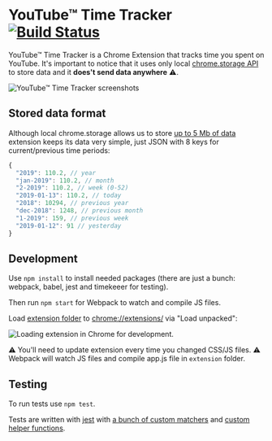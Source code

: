 # YouTube™ Time Tracker [![Build Status](https://travis-ci.org/makaroni4/youtube_time_tracker.svg?branch=master)](https://travis-ci.org/makaroni4/youtube_time_tracker)

YouTube™ Time Tracker is a Chrome Extension that tracks time you spent on YouTube. It's important to notice that it uses only local [chrome.storage API](https://developer.chrome.com/apps/storage) to store data and it __**does't send  data anywhere**__ :warning:.

![YouTube™ Time Tracker screenshots](https://user-images.githubusercontent.com/768070/51443822-ed449600-1cee-11e9-90d9-40a597ef512a.jpg)

## Stored data format

Although local chrome.storage allows us to store [up to 5 Mb of data](https://developer.chrome.com/apps/storage#property-local) extension keeps its data very simple, just JSON with 8 keys for current/previous time periods:

```js
{
  "2019": 110.2, // year
  "jan-2019": 110.2, // month
  "2-2019": 110.2, // week (0-52)
  "2019-01-13": 110.2, // today
  "2018": 10294, // previous year
  "dec-2018": 1248, // previous month
  "1-2019": 159, // previous week
  "2019-01-12": 91 // yesterday
}
```

## Development

Use `npm install` to install needed packages (there are just a bunch: webpack, babel, jest and timekeeer for testing).

Then run `npm start` for Webpack to watch and compile JS files.

Load [extension folder](https://github.com/makaroni4/youtube_time_tracker/tree/master/extension) to [chrome://extensions/](chrome://extensions/) via "Load unpacked":

![Loading extension in Chrome for development](https://user-images.githubusercontent.com/768070/51443928-e3bc2d80-1cf0-11e9-9389-08887d88015f.png).

:warning: You'll need to update extension every time you changed CSS/JS files. :warning: Webpack will watch JS files and compile app.js file in `extension` folder.

## Testing

To run tests use `npm test`.

Tests are written with [jest](https://jestjs.io/) with [a bunch of custom matchers](https://github.com/makaroni4/youtube_time_tracker/tree/master/test/custom_matchers) and [custom helper functions](https://github.com/makaroni4/youtube_time_tracker/tree/master/test/support).
